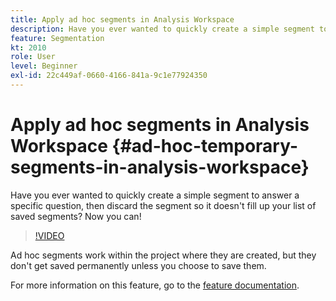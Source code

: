 ```yaml
---
title: Apply ad hoc segments in Analysis Workspace
description: Have you ever wanted to quickly create a simple segment to answer a specific question, then discard the segment so it doesn't fill up your list of saved segments? Now you can!
feature: Segmentation
kt: 2010
role: User
level: Beginner
exl-id: 22c449af-0660-4166-841a-9c1e77924350
---
```

# Apply ad hoc segments in Analysis Workspace {#ad-hoc-temporary-segments-in-analysis-workspace}

Have you ever wanted to quickly create a simple segment to answer a specific question, then discard the segment so it doesn't fill up your list of saved segments? Now you can!

>[!VIDEO](https://video.tv.adobe.com/v/23978/?quality=12)

Ad hoc segments work within the project where they are created, but they don't get saved permanently unless you choose to save them.

For more information on this feature, go to the [feature documentation](https://experienceleague.adobe.com/docs/analytics/analyze/analysis-workspace/components/segments/ad-hoc-segments.html?lang=en).
